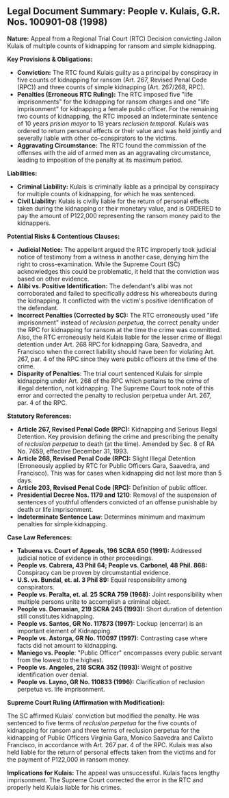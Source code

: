 ## Legal Document Summary: People v. Kulais, G.R. Nos. 100901-08 (1998)

**Nature:** Appeal from a Regional Trial Court (RTC) Decision convicting Jailon Kulais of multiple counts of kidnapping for ransom and simple kidnapping.

**Key Provisions & Obligations:**

*   **Conviction:** The RTC found Kulais guilty as a principal by conspiracy in five counts of kidnapping for ransom (Art. 267, Revised Penal Code (RPC)) and three counts of simple kidnapping (Art. 267/268, RPC).
*   **Penalties (Erroneous RTC Ruling):** The RTC imposed five "life imprisonments" for the kidnapping for ransom charges and one "life imprisonment" for kidnapping a female public officer. For the remaining two counts of kidnapping, the RTC imposed an indeterminate sentence of 10 years *prision mayor* to 18 years *reclusion temporal*.  Kulais was ordered to return personal effects or their value and was held jointly and severally liable with other co-conspirators to the victims.
*   **Aggravating Circumstance:** The RTC found the commission of the offenses with the aid of armed men as an aggravating circumstance, leading to imposition of the penalty at its maximum period.

**Liabilities:**

*   **Criminal Liability:** Kulais is criminally liable as a principal by conspiracy for multiple counts of kidnapping, for which he was sentenced.
*   **Civil Liability:** Kulais is civilly liable for the return of personal effects taken during the kidnapping or their monetary value, and is ORDERED to pay the amount of P122,000 representing the ransom money paid to the kidnappers.

**Potential Risks & Contentious Clauses:**

*   **Judicial Notice:** The appellant argued the RTC improperly took judicial notice of testimony from a witness in another case, denying him the right to cross-examination. While the Supreme Court (SC) acknowledges this could be problematic, it held that the conviction was based on other evidence.
*   **Alibi vs. Positive Identification:**  The defendant's alibi was not corroborated and failed to specifically address his whereabouts during the kidnapping. It conflicted with the victim's positive identification of the defendant.
*   **Incorrect Penalties (Corrected by SC):**  The RTC erroneously used "life imprisonment" instead of *reclusion perpetua*, the correct penalty under the RPC for kidnapping for ransom at the time the crime was committed.  Also, the RTC erroneously held Kulais liable for the lesser crime of illegal detention under Art. 268 RPC for kidnapping Gara, Saavedra, and Francisco when the correct liability should have been for violating Art. 267, par. 4 of the RPC since they were public officers at the time of the crime.
*   **Disparity of Penalties**: The trial court sentenced Kulais for simple kidnapping under Art. 268 of the RPC which pertains to the crime of illegal detention, not kidnapping. The Supreme Court took note of this error and corrected the penalty to reclusion perpetua under Art. 267, par. 4 of the RPC.

**Statutory References:**

*   **Article 267, Revised Penal Code (RPC):** Kidnapping and Serious Illegal Detention.  Key provision defining the crime and prescribing the penalty of *reclusion perpetua* to death (at the time). Amended by Sec. 8 of RA No. 7659, effective December 31, 1993.
*   **Article 268, Revised Penal Code (RPC):** Slight Illegal Detention (Erroneously applied by RTC for Public Officers Gara, Saavedra, and Francisco). This was for cases when kidnapping did not last more than 5 days.
*   **Article 203, Revised Penal Code (RPC):** Definition of public officer.
*   **Presidential Decree Nos. 1179 and 1210**: Removal of the suspension of sentences of youthful offenders convicted of an offense punishable by death or life imprisonment.
*   **Indeterminate Sentence Law**: Determines minimum and maximum penalties for simple kidnapping.

**Case Law References:**

*   **Tabuena vs. Court of Appeals, 196 SCRA 650 (1991):** Addressed judicial notice of evidence in other proceedings.
*   **People vs. Cabrera, 43 Phil 64; People vs. Carbonel, 48 Phil. 868:** Conspiracy can be proven by circumstantial evidence.
*   **U.S. vs. Bundal, et. al. 3 Phil 89:** Equal responsibility among conspirators.
*   **People vs. Peralta, et. al. 25 SCRA 759 (1968):** Joint responsibility when multiple persons unite to accomplish a criminal object.
*   **People vs. Domasian, 219 SCRA 245 (1993):** Short duration of detention still constitutes kidnapping.
*   **People vs. Santos, GR No. 117873 (1997):** Lockup (encerrar) is an important element of Kidnapping.
*   **People vs. Astorga, GR No. 110097 (1997):** Contrasting case where facts did not amount to kidnapping.
*   **Maniego vs. People**: "Public Officer" encompasses every public servant from the lowest to the highest.
*   **People vs. Angeles, 218 SCRA 352 (1993):** Weight of positive identification over denial.
*   **People vs. Layno, GR No. 110833 (1996):** Clarification of reclusion perpetua vs. life imprisonment.

**Supreme Court Ruling (Affirmation with Modification):**

The SC affirmed Kulais' conviction but modified the penalty.  He was sentenced to five terms of *reclusion perpetua* for the five counts of kidnapping for ransom and three terms of reclusion perpetua for the kidnapping of Public Officers Virginia Gara, Monico Saavedra and Calixto Francisco, in accordance with Art. 267 par. 4 of the RPC. Kulais was also held liable for the return of personal effects taken from the victims and for the payment of P122,000 in ransom money.

**Implications for Kulais:**  The appeal was unsuccessful.  Kulais faces lengthy imprisonment. The Supreme Court corrected the error in the RTC and properly held Kulais liable for his crimes.
